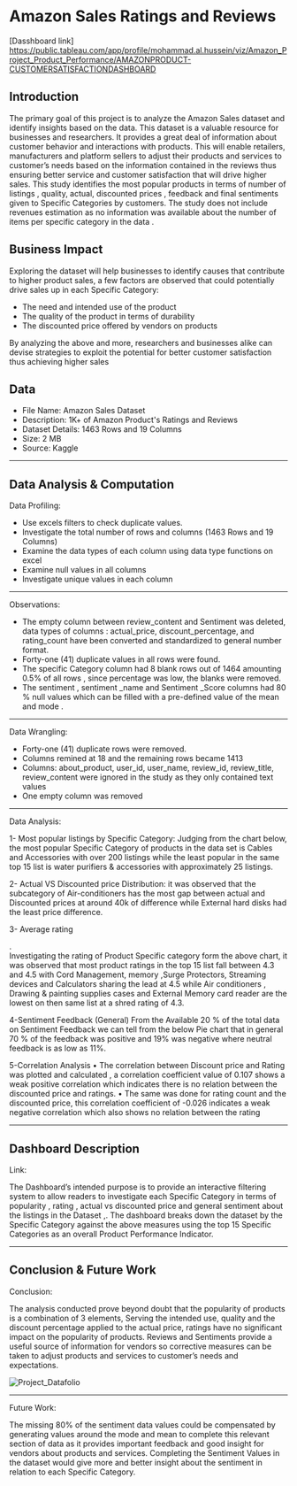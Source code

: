 # Amazon Sales Ratings and Reviews

[Dasshboard link] https://public.tableau.com/app/profile/mohammad.al.hussein/viz/Amazon_Project_Product_Performance/AMAZONPRODUCT-CUSTOMERSATISFACTIONDASHBOARD

## Introduction
The primary goal of this project is to analyze the Amazon Sales dataset and identify insights based on the data. This  dataset is a valuable resource for businesses and researchers. It provides a great deal of information about customer behavior and interactions with products.
This will enable retailers, manufacturers and platform sellers to adjust their products and services to customer’s needs based on the information contained in the reviews thus ensuring better service and customer satisfaction that will drive higher sales.
This study identifies the most popular products in terms of number of listings , quality, actual, discounted prices , feedback and  final sentiments given to Specific Categories by customers.
The study does not include revenues estimation as no information was available about the number of items per specific category in the data .

## Business Impact

Exploring the dataset will help businesses to identify causes that contribute to higher product sales, a few factors are observed that could potentially drive sales up in each Specific Category:

 - The need and intended use of the product 
 - 	The quality of the product in terms of durability
 - 	The discounted price offered by vendors on products 

By analyzing the above and more, researchers and businesses alike can devise strategies to exploit the potential for better customer satisfaction thus achieving higher sales

## Data

- File Name: 		Amazon Sales Dataset
- Description:	1K+  of Amazon Product's Ratings and Reviews
- Dataset Details: 	1463 Rows and 19 Columns
- Size: 			2 MB
- Source: 		Kaggle
---
## Data Analysis & Computation

 Data Profiling:
-	Use excels filters to check duplicate values.
-	Investigate the total number of rows and columns (1463 Rows and 19 Columns)
-	Examine the data types of each column using data type functions on excel
-	Examine null values in all columns
-	Investigate unique values in each column

---
Observations:

-	The  empty column between review_content and Sentiment  was deleted, data types of columns : actual_price, discount_percentage, and rating_count have been converted and standardized to general number format.
-	Forty-one (41) duplicate values in all rows were found.
- The specific Category column had 8 blank rows out of 1464 amounting 0.5% of all rows , since percentage was low,  the blanks were removed.
- The sentiment , sentiment _name and Sentiment _Score columns had 80 % null values which can be filled with a pre-defined value of the mean and mode .
---
 Data Wrangling:

- Forty-one (41) duplicate rows were removed.
- Columns remined at 18 and the remaining rows  became 1413
- Columns:  about_product, user_id, user_name, review_id, review_title, review_content were ignored in the study as they only contained text values 
- One empty column was removed 
---
 Data Analysis:

1-	Most popular listings by Specific Category:
Judging from the chart below, the most popular Specific Category of products in the data set is Cables and Accessories with over 200 listings while the least popular in the same top 15 list  is water purifiers & accessories with approximately 25 listings.


2-	Actual VS Discounted price Distribution:
it was observed that the subcategory of  Air-conditioners has the most gap between actual and Discounted prices at around 40k of difference while External hard disks had the least price difference.



 
3-	Average rating

.  
Investigating the rating of Product Specific category form the above chart, it was observed that most product ratings in the top 15 list fall between 4.3 and 4.5 with Cord Management, memory ,Surge Protectors, Streaming devices and Calculators sharing the lead at  4.5 while Air conditioners , Drawing & painting supplies cases and External Memory card reader are the lowest on then same list at a shred rating of 4.3.


4-Sentiment Feedback (General)
From the Available 20 % of the total data on  Sentiment Feedback we can tell from the below Pie chart that in general 70 % of the feedback was positive and 19% was negative where neutral feedback is as low as 11%.

 

5-Correlation Analysis
•	The correlation between Discount price and Rating was plotted and calculated , a correlation coefficient value of 0.107 shows a weak positive correlation which indicates there is no relation between the discounted price and ratings.
•	The same was done for rating count and the discounted price, this correlation coefficient of -0.026 indicates a weak negative correlation which also shows no relation between the rating

 ---

## Dashboard Description
Link:


The Dashboard’s intended purpose is to provide an interactive filtering system to allow readers to investigate each Specific Category in terms of popularity , rating , actual vs discounted price and general sentiment about the listings in the Dataset ,. The dashboard breaks down the dataset by the Specific Category against the above measures using the top 15 Specific Categories as an overall Product Performance Indicator.

---

## Conclusion & Future Work

Conclusion:

The analysis conducted prove beyond doubt that the popularity of products is a combination  of 3 elements,  Serving the intended use, quality and the discount percentage applied to the actual price, ratings have no significant impact on the popularity of products.
Reviews and Sentiments provide a useful source of information for vendors so corrective measures  can be  taken to adjust products and services to customer’s needs and expectations. 




![Project_Datafolio](https://github.com/user-attachments/assets/a60d9856-8fe3-4175-9fb3-3177c706a321)



---


Future Work:

The missing 80% of the sentiment data values  could be compensated by generating values around the mode and mean to complete this relevant section of data as it provides important feedback and good insight for vendors about products and services.
Completing the Sentiment Values in the dataset would give more and better insight about the sentiment in relation to each Specific Category.

